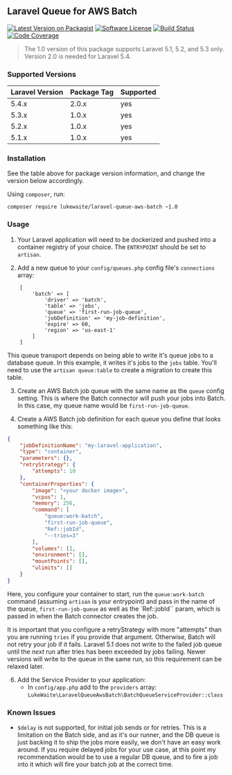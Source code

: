 ## Laravel Queue for AWS Batch

[![Latest Version on Packagist][ico-version]][link-packagist]
[![Software License][ico-license]](LICENSE.md)
[![Build Status][ico-travis]][link-travis]
[![Code Coverage][ico-coverage]][link-coverage]

> The 1.0 version of this package supports Laravel 5.1, 5.2, and 5.3 only. Version 2.0 is needed for Laravel 5.4.

### Supported Versions
| Laravel Version | Package Tag | Supported |
|-----------------|-------------|-----------|
| 5.4.x | 2.0.x | yes |
| 5.3.x | 1.0.x | yes |
| 5.2.x | 1.0.x | yes |
| 5.1.x | 1.0.x | yes |

### Installation
See the table above for package version information, and change the version below accordingly.

Using `composer`, run:

    composer require lukewaite/laravel-queue-aws-batch ~1.0

### Usage
1. Your Laravel application will need to be dockerized and pushed into a container registry of your choice. The `ENTRYPOINT`
   should be set to `artisan`. 

2. Add a new queue to your `config/queues.php` config file's `connections` array:
```
    [
        'batch' => [
            'driver' => 'batch',
            'table' => 'jobs',
            'queue' => 'first-run-job-queue',
            'jobDefinition' => 'my-job-definition',
            'expire' => 60,
            'region' => 'us-east-1'
        ]
    ]
```
This queue transport depends on being able to write it's queue jobs to a database queue. In this example, it writes it's
jobs to the `jobs` table. You'll need to use the `artisan queue:table` to create a migration to create this table.

3. Create an AWS Batch job queue with the same name as the `queue` config setting. This is where the Batch connector
will push your jobs into Batch. In this case, my queue name would be `first-run-job-queue`.

4. Create a AWS Batch job definition for each queue you define that looks something like this:
```json
{
    "jobDefinitionName": "my-laravel-application",
    "type": "container",
    "parameters": {},
    "retryStrategy": {
        "attempts": 10
    },
    "containerProperties": {
        "image": "<your docker image>",
        "vcpus": 1,
        "memory": 256,
        "command": [
            "queue:work-batch",
            "first-run-job-queue",
            "Ref::jobId",
            "--tries=3"
        ],
        "volumes": [],
        "environment": [],
        "mountPoints": [],
        "ulimits": []
    }
}
```
Here, you configure your container to start, run the `queue:work-batch` command (assuming `artisan` is your entrypoint)
and pass in the name of the queue, `first-run-job-queue` as well as the `Ref::jobId`` param, which is passed in when
the Batch connector creates the job.

It is important that you configure a retryStrategy with more "attempts" than you are running `tries` if you provide that
argument. Otherwise, Batch will not retry your job if it fails. Laravel 5.1 does not write to the failed job queue until
the _next_ run after tries has been exceeded by jobs failing. Newer versions will write to the queue in the same run, so
this requirement can be relaxed later.

6. Add the Service Provider to your application:
    * In `config/app.php` add to the `providers` array: `LukeWaite\LaravelQueueAwsBatch\BatchQueueServiceProvider::class`
    
    
### Known Issues
* `$delay` is not supported, for initial job sends or for retries. This is a limitation on the Batch side, and as it's
our runner, and the DB queue is just backing it to ship the jobs more easily, we don't have an easy work around. If you
require delayed jobs for your use case, at this point my recommendation would be to use a regular DB queue, and to fire
a job into it which will fire your batch job at the correct time.

[ico-version]: https://img.shields.io/packagist/v/lukewaite/laravel-queue-aws-batch.svg?style=flat-square
[ico-license]: https://img.shields.io/badge/license-MIT-brightgreen.svg?style=flat-square
[ico-travis]: https://img.shields.io/travis/lukewaite/laravel-queue-aws-batch/master.svg?style=flat-square
[ico-coverage]: https://img.shields.io/scrutinizer/coverage/g/lukewaite/laravel-queue-aws-batch/master.svg?style=flat-square

[link-packagist]: https://packagist.org/packages/lukewaite/laravel-queue-aws-batch
[link-travis]: https://travis-ci.org/lukewaite/laravel-queue-aws-batch
[link-coverage]: https://scrutinizer-ci.com/g/lukewaite/laravel-queue-aws-batch/?branch=master
